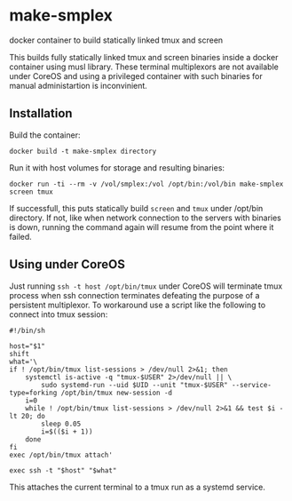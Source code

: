 # make-smplex
docker container to build statically linked tmux and screen

This builds fully statically linked tmux and screen binaries inside a docker container using musl library. These terminal multiplexors are not available under CoreOS and using a privileged container with such binaries for manual administartion is inconvinient.

Installation
------------

Build the container:
```
docker build -t make-smplex directory
```
Run it with host volumes for storage and resulting binaries:
```
docker run -ti --rm -v /vol/smplex:/vol /opt/bin:/vol/bin make-smplex screen tmux
```
If successfull, this puts statically build `screen` and `tmux` under /opt/bin directory. If not, like when network connection to the servers with binaries is down, running the command again will resume from the point where it failed.

Using under CoreOS
------------------

Just running `ssh -t host /opt/bin/tmux` under CoreOS will terminate tmux process when ssh connection terminates defeating the purpose of a persistent multiplexor. To workaround use a script like the following to connect into tmux session:
```
#!/bin/sh

host="$1"
shift
what='\
if ! /opt/bin/tmux list-sessions > /dev/null 2>&1; then
    systemctl is-active -q "tmux-$USER" 2>/dev/null || \
        sudo systemd-run --uid $UID --unit "tmux-$USER" --service-type=forking /opt/bin/tmux new-session -d
    i=0
    while ! /opt/bin/tmux list-sessions > /dev/null 2>&1 && test $i -lt 20; do
        sleep 0.05
        i=$(($i + 1))
    done
fi
exec /opt/bin/tmux attach'

exec ssh -t "$host" "$what"
```

This attaches the current terminal to a tmux run as a systemd service.
